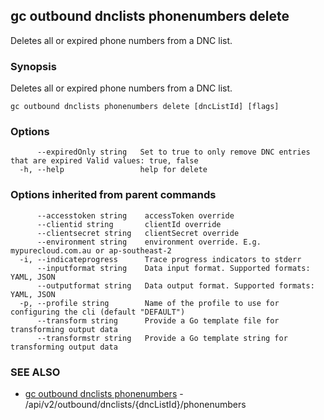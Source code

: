 ## gc outbound dnclists phonenumbers delete

Deletes all or expired phone numbers from a DNC list.

### Synopsis

Deletes all or expired phone numbers from a DNC list.

```
gc outbound dnclists phonenumbers delete [dncListId] [flags]
```

### Options

```
      --expiredOnly string   Set to true to only remove DNC entries that are expired Valid values: true, false
  -h, --help                 help for delete
```

### Options inherited from parent commands

```
      --accesstoken string    accessToken override
      --clientid string       clientId override
      --clientsecret string   clientSecret override
      --environment string    environment override. E.g. mypurecloud.com.au or ap-southeast-2
  -i, --indicateprogress      Trace progress indicators to stderr
      --inputformat string    Data input format. Supported formats: YAML, JSON
      --outputformat string   Data output format. Supported formats: YAML, JSON
  -p, --profile string        Name of the profile to use for configuring the cli (default "DEFAULT")
      --transform string      Provide a Go template file for transforming output data
      --transformstr string   Provide a Go template string for transforming output data
```

### SEE ALSO

* [gc outbound dnclists phonenumbers](gc_outbound_dnclists_phonenumbers.html)	 - /api/v2/outbound/dnclists/{dncListId}/phonenumbers



